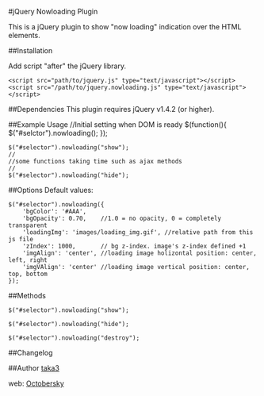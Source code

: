#jQuery Nowloading Plugin

This is a jQuery plugin to show "now loading" indication over the HTML elements.

##Installation

Add script "after" the jQuery library.

    <script src="path/to/jquery.js" type="text/javascript"></script>
    <script src="/path/to/jquery.nowloading.js" type="text/javascript"></script>

##Dependencies
This plugin requires jQuery v1.4.2 (or higher).

##Example Usage
    //Initial setting when DOM is ready
    $(function(){
        $("#selctor").nowloading();
    });

    $("#selector").nowloading("show");
    //
    //some functions taking time such as ajax methods
    //
    $("#selector").nowloading("hide");

##Options
Default values:

    $("#selector").nowloading({
        'bgColor': '#AAA',
        'bgOpacity': 0.70,    //1.0 = no opacity, 0 = completely transparent
        'loadingImg': 'images/loading_img.gif', //relative path from this js file
        'zIndex': 1000,       // bg z-index. image's z-index defined +1
        'imgAlign': 'center', //loading image holizontal position: center, left, right
        'imgVAlign': 'center' //loading image vertical position: center, top, bottom
    });


##Methods

    $("#selector").nowloading("show");

    $("#selector").nowloading("hide");

    $("#selector").nowloading("destroy");

##Changelog


##Author
[taka3](https://github.com/taka3)

web: [Octobersky](http://taka3.info)
